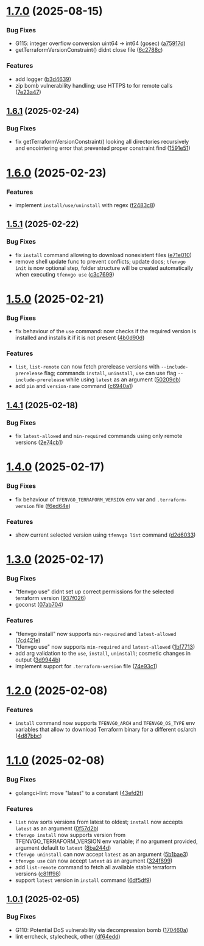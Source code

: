 # [1.7.0](https://github.com/dmakeienko/tfenvgo/compare/v1.6.1...v1.7.0) (2025-08-15)


### Bug Fixes

* G115: integer overflow conversion uint64 -> int64 (gosec) ([a75917d](https://github.com/dmakeienko/tfenvgo/commit/a75917d49337b77906dbc7b49410da825a3c0c1f))
* getTerraformVersionConstraint() didnt close file ([6c2788c](https://github.com/dmakeienko/tfenvgo/commit/6c2788c4c4dcc03706f7bd234fa87ee0ecf0b9e8))


### Features

* add logger ([b3d4639](https://github.com/dmakeienko/tfenvgo/commit/b3d4639e6b44733dfda294371c9da3d2b081eda6))
* zip bomb vulnerability handling; use HTTPS to for remote calls ([7e23a47](https://github.com/dmakeienko/tfenvgo/commit/7e23a47bb97a12ec79f0d750c4ee6cdd1331ddd5))

## [1.6.1](https://github.com/dmakeienko/tfenvgo/compare/v1.6.0...v1.6.1) (2025-02-24)


### Bug Fixes

* fix getTerraformVersionConstraint() looking all directories recursively and encointering error that prevented proper constraint find ([1591e51](https://github.com/dmakeienko/tfenvgo/commit/1591e512cba3f050fc71c79613bc96882c6d42b9))

# [1.6.0](https://github.com/dmakeienko/tfenvgo/compare/v1.5.1...v1.6.0) (2025-02-23)


### Features

* implement `install/use/uninstall` with regex ([f2483c8](https://github.com/dmakeienko/tfenvgo/commit/f2483c89ace8a9a8fbbd9ad14d4d3b5f032bde5b))

## [1.5.1](https://github.com/dmakeienko/tfenvgo/compare/v1.5.0...v1.5.1) (2025-02-22)


### Bug Fixes

* fix `install` command allowing to download nonexistent files ([e71e010](https://github.com/dmakeienko/tfenvgo/commit/e71e0106d4d4acc2388134de82af4e3950b393b8))
* remove shell update func to prevent conflicts; update docs; `tfenvgo init` is now optional step, folder structure will be created automatically when executing `tfenvgo use` ([c3c7699](https://github.com/dmakeienko/tfenvgo/commit/c3c7699817b2caeebd3508ccfcf60dbb7238e60a))

# [1.5.0](https://github.com/dmakeienko/tfenvgo/compare/v1.4.1...v1.5.0) (2025-02-21)


### Bug Fixes

* fix behaviour of the `use` command: now checks if the required version is installed and installs it if it is not present ([4b0d90d](https://github.com/dmakeienko/tfenvgo/commit/4b0d90d6e8f5b2c2361c59912766bd2a8f816bfe))


### Features

* `list`, `list-remote` can now fetch prerelease versions with `--include-prerelease` flag; commands `install`, `uninstall`, `use` can use flag `--include-prerelease` while using `latest` as an argument ([50209cb](https://github.com/dmakeienko/tfenvgo/commit/50209cbdbb9e5ddf35f4b53c58bbcdee041bef64))
* add `pin` and  `version-name` command ([c6940a1](https://github.com/dmakeienko/tfenvgo/commit/c6940a13908b4be266c77b7d4708b0507463bb7f))

## [1.4.1](https://github.com/dmakeienko/tfenvgo/compare/v1.4.0...v1.4.1) (2025-02-18)


### Bug Fixes

* fix `latest-allowed` and `min-required` commands using only remote versions ([2e74cb1](https://github.com/dmakeienko/tfenvgo/commit/2e74cb1d2cd46e891ce41aed787de20a79474644))

# [1.4.0](https://github.com/dmakeienko/tfenvgo/compare/v1.3.0...v1.4.0) (2025-02-17)


### Bug Fixes

* fix behaviour of `TFENVGO_TERRAFORM_VERSION` env var and `.terraform-version` file ([f6ed64e](https://github.com/dmakeienko/tfenvgo/commit/f6ed64e4e962bd858b098d54008c25320bef4f5c))


### Features

* show current selected version using `tfenvgo list` command ([d2d6033](https://github.com/dmakeienko/tfenvgo/commit/d2d60333efe50e7af04e53b4279862549543a71f))

# [1.3.0](https://github.com/dmakeienko/tfenvgo/compare/v1.2.0...v1.3.0) (2025-02-17)


### Bug Fixes

* "tfenvgo use" didnt set up correct permissions for the selected terraform version ([937f026](https://github.com/dmakeienko/tfenvgo/commit/937f02650da2ace974b4a12f412a983d352c204d))
* goconst ([07ab704](https://github.com/dmakeienko/tfenvgo/commit/07ab7043e82d2c72b7776b76745977eeaa8672cc))


### Features

* "tfenvgo install" now supports `min-required` and `latest-allowed` ([7cd421e](https://github.com/dmakeienko/tfenvgo/commit/7cd421e1de74b5fdcb7fb45f6d3ace300be879ab))
* "tfenvgo use" now supports `min-required` and `latest-allowed` ([1bf7713](https://github.com/dmakeienko/tfenvgo/commit/1bf7713b25079219e1212e3ddb121bde82899549))
* add arg validation to the `use`, `install`, `uninstall`; cosmetic changes in output ([3d9944b](https://github.com/dmakeienko/tfenvgo/commit/3d9944b9656a6b53a3e20709a8f49fe297819277))
* implement support for `.terraform-version` file ([74e93c1](https://github.com/dmakeienko/tfenvgo/commit/74e93c1a32638e567bf2ca4e9f09307e7586ab37))

# [1.2.0](https://github.com/dmakeienko/tfenvgo/compare/v1.1.0...v1.2.0) (2025-02-08)


### Features

* `install` command now supports `TFENVGO_ARCH` and `TFENVGO_OS_TYPE` env variables that allow to download Terraform binary for a different os/arch ([4d87bbc](https://github.com/dmakeienko/tfenvgo/commit/4d87bbcbd4838b4bc89c00e3ea28c96d80e76224))

# [1.1.0](https://github.com/dmakeienko/tfenvgo/compare/v1.0.1...v1.1.0) (2025-02-08)


### Bug Fixes

* golangci-lint: move "latest" to a constant ([43efd2f](https://github.com/dmakeienko/tfenvgo/commit/43efd2f6f1f5cd4a7d2bdb87d6d75dc40e66c22f))


### Features

* `list` now sorts versions from latest to oldest; `install` now accepts `latest` as an argument ([0f57d2b](https://github.com/dmakeienko/tfenvgo/commit/0f57d2b8111c8760f4364e4f6d375d9e10a02f43))
* `tfenvgo install` now supports version from TFENVGO_TERRAFORM_VERSION env variable; if no argument provided, argument default to `latest` ([8ba244d](https://github.com/dmakeienko/tfenvgo/commit/8ba244deab63c18b3bd4fe302cb1458e385b40ba))
* `tfenvgo uninstall` can now accept `latest` as an argument ([5b1bae3](https://github.com/dmakeienko/tfenvgo/commit/5b1bae3c8f275839421858a93799daead2c0334b))
* `tfenvgo use` can now accept `latest` as an argument ([324f899](https://github.com/dmakeienko/tfenvgo/commit/324f899a0bad3bfee1ff6477139fdcf0eff0e57a))
* add `list-remote` command to fetch all available stable terraform versions ([c81ff98](https://github.com/dmakeienko/tfenvgo/commit/c81ff98c792ac5081710c722513c80435bfbdcde))
* support `latest` version in `install` command ([6df5df9](https://github.com/dmakeienko/tfenvgo/commit/6df5df9c1ac323b09279196db3f032e74ed5a6d7))

## [1.0.1](https://github.com/dmakeienko/tfenvgo/compare/v1.0.0...v1.0.1) (2025-02-05)


### Bug Fixes

* G110: Potential DoS vulnerability via decompression bomb ([170460a](https://github.com/dmakeienko/tfenvgo/commit/170460ac159db3d7c6e64ef89f401c0dd88fbfe7))
* lint errcheck, stylecheck, other ([df64edd](https://github.com/dmakeienko/tfenvgo/commit/df64edd1b8cbc599f7b06306589f40e620ea252f))
